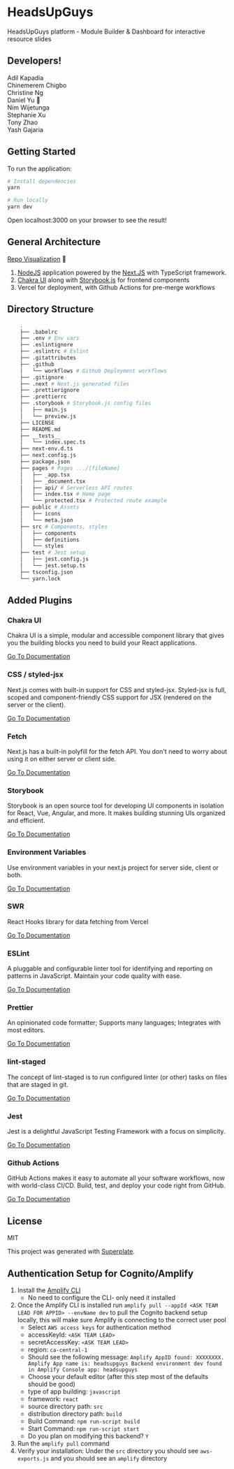 # HeadsUpGuys

HeadsUpGuys platform - Module Builder & Dashboard for interactive resource slides

## Developers!

Adil Kapadia  
Chinemerem Chigbo  
Christine Ng  
Daniel Yu 🥑  
Nim Wijetunga    
Stephanie Xu  
Tony Zhao  
Yash Gajaria  

## Getting Started

To run the application:

```bash
# Install dependencies
yarn

# Run locally
yarn dev
```

Open localhost:3000 on your browser to see the result!

## General Architecture

[Repo Visualization](https://octo-repo-visualization.vercel.app/?repo=uwblueprint%2Fheadsupguys) 👀

1. [NodeJS](https://nodejs.org/en/) application powered by the [Next.JS](https://nextjs.org/) with TypeScript
   framework.
2. [Chakra UI](https://chakra-ui.com/) along with [Storybook.js](https://storybook.js.org/tutorials/) for frontend components
3. Vercel for deployment, with Github Actions for pre-merge workflows

## Directory Structure

```bash
    .
    ├── .babelrc
    ├── .env # Env vars
    ├── .eslintignore
    ├── .eslintrc # Eslint
    ├── .gitattributes
    ├── .github
    │   └── workflows # Github Deployment workflows
    ├── .gitignore
    ├── .next # Next.js generated files
    ├── .prettierignore
    ├── .prettierrc
    ├── .storybook # Storybook.js config files
    │   ├── main.js
    │   └── preview.js
    ├── LICENSE
    ├── README.md
    ├── __tests__
    │   └── index.spec.ts
    ├── next-env.d.ts
    ├── next.config.js
    ├── package.json
    ├── pages # Pages .../[fileName]
    │   ├── _app.tsx
    │   ├── _document.tsx
    |   ├── api/ # Serverless API routes
    │   ├── index.tsx # Home page
    │   └── protected.tsx # Protected route example
    ├── public # Assets
    │   ├── icons
    │   └── meta.json
    ├── src # Components, styles
    │   ├── components
    │   ├── definitions
    │   └── styles
    ├── test # Jest setup
    │   ├── jest.config.js
    │   └── jest.setup.ts
    ├── tsconfig.json
    └── yarn.lock
```

## Added Plugins

### **Chakra UI**

Chakra UI is a simple, modular and accessible component library that gives you the building blocks you need to build your React applications.

[Go To Documentation](https://chakra-ui.com/docs/getting-started)

### **CSS / styled-jsx**

Next.js comes with built-in support for CSS and styled-jsx. Styled-jsx is full, scoped and component-friendly CSS support for JSX (rendered on the server or the client).

[Go To Documentation](https://github.com/vercel/styled-jsx)

### **Fetch**

Next.js has a built-in polyfill for the fetch API. You don&#39;t need to worry about using it on either server or client side.

[Go To Documentation](https://developer.mozilla.org/en-US/docs/Web/API/Fetch_API)

### **Storybook**

Storybook is an open source tool for developing UI components in isolation for React, Vue, Angular, and more. It makes building stunning UIs organized and efficient.

[Go To Documentation](https://storybook.js.org/docs/react/get-started/introduction)

### **Environment Variables**

Use environment variables in your next.js project for server side, client or both.

[Go To Documentation](https://github.com/vercel/next.js/tree/canary/examples/environment-variables)

### **SWR**

React Hooks library for data fetching from Vercel

[Go To Documentation](https://swr.vercel.app/)

### **ESLint**

A pluggable and configurable linter tool for identifying and reporting on patterns in JavaScript. Maintain your code quality with ease.

[Go To Documentation](https://eslint.org/docs/user-guide/getting-started)

### **Prettier**

An opinionated code formatter; Supports many languages; Integrates with most editors.

[Go To Documentation](https://prettier.io/docs/en/index.html)

### **lint-staged**

The concept of lint-staged is to run configured linter (or other) tasks on files that are staged in git.

[Go To Documentation](https://github.com/okonet/lint-staged)

### **Jest**

Jest is a delightful JavaScript Testing Framework with a focus on simplicity.

[Go To Documentation](https://jestjs.io/docs/en/getting-started)

### **Github Actions**

GitHub Actions makes it easy to automate all your software workflows, now with world-class CI/CD. Build, test, and deploy your code right from GitHub.

[Go To Documentation](https://docs.github.com/en/actions)

## License

MIT

This project was generated with [Superplate](https://github.com/pankod/superplate).

## Authentication Setup for Cognito/Amplify

1. Install the [Amplify CLI](https://docs.amplify.aws/cli/start/install#option-1-watch-the-video-guide)
    - No need to configure the CLI- only need it installed
2. Once the Amplify CLI is installed run `amplify pull --appId <ASK TEAM LEAD FOR APPID> --envName dev` to pull the Cognito backend setup locally, this will make sure Amplify is connecting to the correct user pool
    - Select `AWS access keys` for authentication method
    - accessKeyId: `<ASK TEAM LEAD>`
    - secretAccessKey: `<ASK TEAM LEAD>`
    - region: `ca-central-1`
    - Should see the following message: `Amplify AppID found: XXXXXXXX. Amplify App name is: headsupguys Backend environment dev found in Amplify Console app: headsupguys`
    - Choose your default editor (after this step most of the defaults should be good)
    - type of app building: `javascript`
    - framework: `react`
    - source directory path: `src`
    - distribution directory path: `build`
    - Build Command: `npm run-script build`
    - Start Command: `npm run-script start`
    - Do you plan on modifying this backend? `Y`
3. Run the `amplify pull` command
4. Verify your installation: Under the `src` directory you should see `aws-exports.js` and you should see an `amplify` directory
